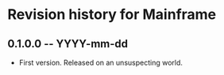 # Revision history for Mainframe

## 0.1.0.0 -- YYYY-mm-dd

* First version. Released on an unsuspecting world.
